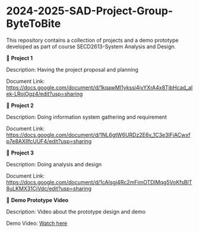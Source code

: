 # 2024-2025-SAD-Project-Group-ByteToBite
This repository contains a collection of projects and a demo prototype developed as part of course SECD2613-System Analysis and Design.

🧩 **Project 1**

Description:
Having the project proposal and planning

Document Link: https://docs.google.com/document/d/1kqawMI1ykssi4jvYXrA4x8TjbHcad_aIek-LRojOgz4/edit?usp=sharing


🧩 **Project 2**

Description:
Doing information system gathering and requirement

Document Link: https://docs.google.com/document/d/1NL6gtW6URDz2E6v_1C3e3IFjACwxfp7e8AXIlfcUUF4/edit?usp=sharing


🧩 **Project 3**

Description:
Doing analysis and design

Document Link: https://docs.google.com/document/d/1cAIsgj4Rc2mFimOTDlMqg5VoKfsBlT8uLKMX31CjVdc/edit?usp=sharing


🚀 **Demo Prototype Video**

Description:
Video about the prototype design and demo

Demo Video: [Watch here](https://youtu.be/QF0t46sJc5E)

